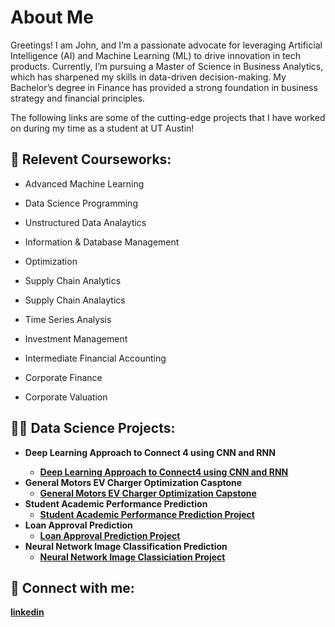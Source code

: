 <h1> About Me </h1>

Greetings! I am John, and I’m a passionate advocate for leveraging Artificial Intelligence (AI) and Machine Learning (ML) to drive innovation in tech products. Currently, I’m pursuing a Master of Science in Business Analytics, which has sharpened my skills in data-driven decision-making. My Bachelor’s degree in Finance has provided a strong foundation in business strategy and financial principles.

The following links are some of the cutting-edge projects that I have worked on during my time as a student at UT Austin!
<h2>🌱 Relevent Courseworks:</h2>

- Advanced Machine Learning

- Data Science Programming

- Unstructured Data Analaytics

- Information & Database Management

- Optimization

- Supply Chain Analytics

- Supply Chain Analaytics

- Time Series Analysis

- Investment Management

- Intermediate Financial Accounting
  
- Corporate Finance

- Corporate Valuation
  

<h2>👨‍💻 Data Science Projects:</h2>

- <b>Deep Learning Approach to Connect 4 using CNN and RNN
  - [Deep Learning Approach to Connect4 using CNN and RNN](https://github.com/jennamferguson/Project1_Connect4)
- <b>General Motors EV Charger Optimization Casptone</b>
  - [General Motors EV Charger Optimization Capstone](https://github.com/girirohan36/GeneralMotors_Capstone)
- <b>Student Academic Performance Prediction</b>
  - [Student Academic Performance Prediction Project](https://github.com/jhwang20/Loan-Approval-Prediction-Project)
- <b>Loan Approval Prediction</b>
  - [Loan Approval Prediction Project](https://github.com/jhwang20/AcademicPerformancePredictionPredictionProject) 
- <b>Neural Network Image Classification Prediction</b>
  - [Neural Network Image Classiciation Project](https://github.com/jhwang20/NeuralNetworkImageClassificationProject)
  
<h2> 🤳 Connect with me:</h2>

[linkedin](https://www.linkedin.com/in/jaehwan-hwang/)

<!--
**joshmadakor1/joshmadakor1** is a ✨ _special_ ✨ repository because its `README.md` (this file) appears on your GitHub profile.

Here are some ideas to get you started:

- 🔭 I’m currently working on ...
- 🌱 I’m currently learning ...
- 👯 I’m looking to collaborate on ...
- 🤔 I’m looking for help with ...
- 💬 Ask me about ...
- 📫 How to reach me: ...
- 😄 Pronouns: ...
- ⚡ Fun fact: ...
-->
